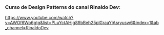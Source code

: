 <h3>Curso de Design Patterns do canal Rinaldo Dev:</h3>

https://www.youtube.com/watch?v=AWOf6Wo6gtg&list=PLuYctAHjg89bBeh25plGraaYiAsryusw6&index=1&ab_channel=RinaldoDev
